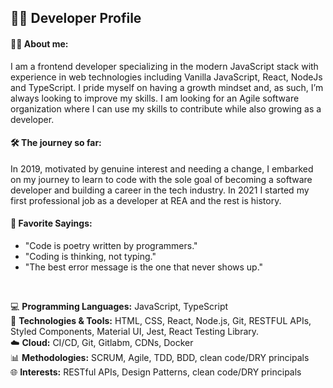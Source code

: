 ## 👨‍💼 Developer Profile


#### 👨‍💻 About me: 
I am a frontend developer specializing in the modern JavaScript stack with experience in web technologies including Vanilla JavaScript, React, NodeJs and TypeScript. I pride myself on having a growth mindset and, as such, I’m always looking to improve my skills. I am looking for an Agile software organization where I can use my skills to contribute while also growing as a developer.
<br>

#### 🛠️ The journey so far:
In 2019, motivated by genuine interest and needing a change, I embarked on my journey to learn to code with the sole goal of becoming a software developer and building a career in the tech industry. In 2021 I started my first professional job as a developer at REA and the rest is history.
<br>

#### 🚀 Favorite Sayings:
- "Code is poetry written by programmers."
- "Coding is thinking, not typing."
- "The best error message is the one that never shows up."

<br>

💻 **Programming Languages:** JavaScript, TypeScript
<br>
🔧 **Technologies & Tools:** HTML, CSS, React, Node.js, Git, RESTFUL APIs, Styled Components, Material UI, Jest, React Testing Library.
<br>
☁️ **Cloud:** CI/CD, Git, Gitlabm, CDNs, Docker
<br>
📊 **Methodologies:** SCRUM, Agile, TDD, BDD, clean code/DRY principals
<br>
🌐 **Interests:** RESTful APIs, Design Patterns, clean code/DRY principals
